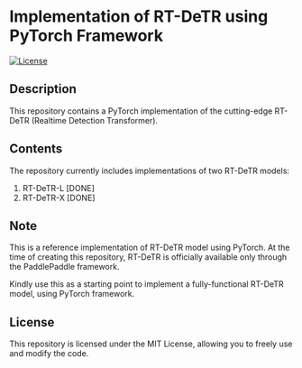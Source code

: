 # Implementation of RT-DeTR using PyTorch Framework

[![License](https://img.shields.io/badge/license-MIT-blue.svg)](LICENSE)

## Description

This repository contains a PyTorch implementation of the cutting-edge RT-DeTR (Realtime Detection Transformer). 

## Contents

The repository currently includes implementations of two RT-DeTR models:

1. RT-DeTR-L    [DONE]
2. RT-DeTR-X    [DONE]

## Note

This is a reference implementation of RT-DeTR model using PyTorch. At the time of creating this repository, RT-DeTR is officially available only through the PaddlePaddle framework.

Kindly use this as a starting point to implement a fully-functional RT-DeTR model, using PyTorch framework.

## License
This repository is licensed under the MIT License, allowing you to freely use and modify the code.
